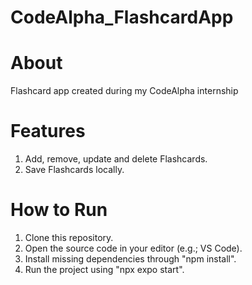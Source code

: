 # CodeAlpha_FlashcardApp

# About
Flashcard app created during my CodeAlpha internship

# Features 
1. Add, remove, update and delete Flashcards.
2. Save Flashcards locally.

# How to Run
1. Clone this repository.
2. Open the source code in your editor (e.g.; VS Code).
3. Install missing dependencies through "npm install".
4. Run the project using "npx expo start".

